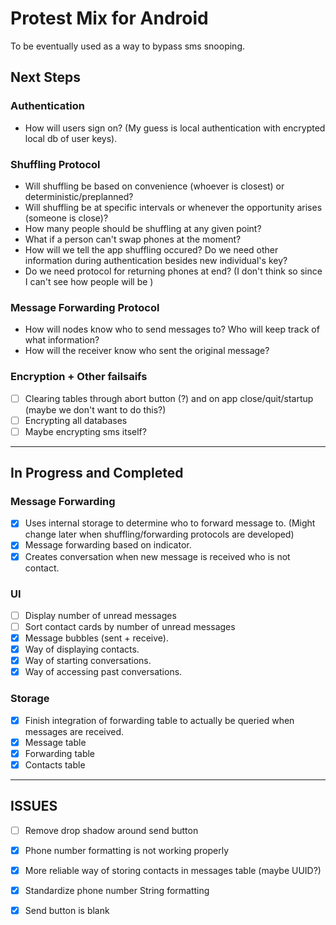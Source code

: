 # Protest Mix for Android

To be eventually used as a way to bypass sms snooping.

## Next Steps

### Authentication
- How will users sign on? (My guess is local authentication with encrypted local db of user keys).

### Shuffling Protocol
- Will shuffling be based on convenience (whoever is closest) or deterministic/preplanned?
- Will shuffling be at specific intervals or whenever the opportunity arises (someone is close)?
- How many people should be shuffling at any given point?
- What if a person can't swap phones at the moment?
- How will we tell the app shuffling occured? Do we need other information during authentication besides new individual's key?
- Do we need protocol for returning phones at end? (I don't think so since I can't see how people will be )

### Message Forwarding Protocol
- How will nodes know who to send messages to? Who will keep track of what information?
- How will the receiver know who sent the original message?

### Encryption + Other failsaifs
- [ ] Clearing tables through abort button (?) and on app close/quit/startup (maybe we don't want to do this?)
- [ ] Encrypting all databases
- [ ] Maybe encrypting sms itself?

---

## In Progress and Completed

### Message Forwarding
- [x] Uses internal storage to determine who to forward message to. (Might change later when shuffling/forwarding protocols are developed)
- [x] Message forwarding based on indicator.
- [x] Creates conversation when new message is received who is not contact.

### UI
- [ ] Display number of unread messages
- [ ] Sort contact cards by number of unread messages
- [x] Message bubbles (sent + receive).
- [x] Way of displaying contacts.
- [x] Way of starting conversations.
- [x] Way of accessing past conversations.

### Storage
- [x] Finish integration of forwarding table to actually be queried when messages are received.
- [x] Message table
- [x] Forwarding table
- [x] Contacts table

---

## ISSUES
- [ ] Remove drop shadow around send button
- [x] Phone number formatting is not working properly
- [x] More reliable way of storing contacts in messages table (maybe UUID?)
- [x] Standardize phone number String formatting
- [x] Send button is blank


